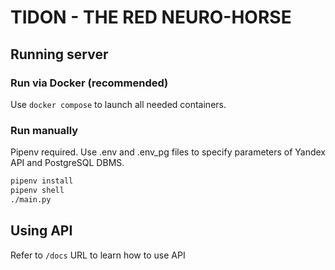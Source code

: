 # TIDON - THE RED NEURO-HORSE

## Running server

### Run via Docker (recommended)

Use `docker compose` to launch all needed containers.

### Run manually

Pipenv required. Use .env and .env_pg files to specify parameters of Yandex API and PostgreSQL DBMS.

```bash
pipenv install
pipenv shell
./main.py
```

## Using API

Refer to `/docs` URL to learn how to use API